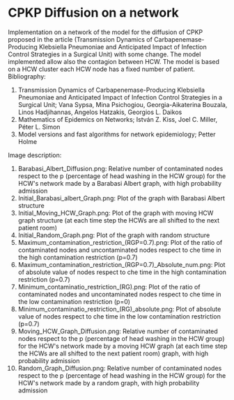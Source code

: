# CPKP Diffusion on a network
Implementation on a network of the model for the diffusion of CPKP proposed in the article (Transmission Dynamics of Carbapenemase-Producing
Klebsiella Pneumoniae and Anticipated Impact of Infection Control Strategies in a Surgical Unit) with some change.
The model implemented allow also the contagion between HCW. The model is based on a HCW cluster each HCW node has a fixed number of patient.\
Bibliography:
1. Transmission Dynamics of Carbapenemase-Producing Klebsiella Pneumoniae and Anticipated Impact of Infection Control Strategies in a Surgical Unit; Vana Sypsa, Mina Psichogiou, Georgia-Aikaterina Bouzala, Linos Hadjihannas, Angelos Hatzakis, Georgios L. Daikos
2. Mathematics of Epidemics on Networks; István Z. Kiss, Joel C. Miller, Péter L. Simon
3. Model versions and fast algorithms for network epidemiology; Petter Holme


Image description:
1. Barabasi_Albert_Diffusion.png: Relative number of contaminated nodes respect to the p (percentage of head washing in the HCW group) for the HCW's network made by a Barabasi Albert graph, with high probability admission
2. Initial_Barabasi_albert_Graph.png: Plot of the graph with Barabasi Albert structure
3. Initial_Moving_HCW_Graph.png: Plot of the graph with moving HCW graph structure (at each time step the HCWs are all shifted to the next patient room)
4. Initial_Random_Graph.png: Plot of the graph with random structure
5. Maximum_contamination_restriction_(RGP=0.7).png: Plot of the ratio of contaminated nodes and uncontaminated nodes respect to che time in the high contamination restriction (p=0.7)
6. Maximum_contamination_restriction_(RGP=0.7)_Absolute_num.png: Plot of absolute value of nodes respect to che time in the high contamination restriction (p=0.7)
7. Minimum_contaminatio_restriction_(RG).png: Plot of the ratio of contaminated nodes and uncontaminated nodes respect to che time in the low contamination restriction (p=0)
8. Minimum_contaminatio_restriction_(RG)_absolute.png: Plot of absolute value of nodes respect to che time in the low contamination restriction (p=0.7)
9. Moving_HCW_Graph_Diffusion.png: Relative number of contaminated nodes respect to the p (percentage of head washing in the HCW group) for the HCW's network made by a moving HCW graph (at each time step the HCWs are all shifted to the next patient room) graph, with high probability admission
10. Random_Graph_Diffusion.png: Relative number of contaminated nodes respect to the p (percentage of head washing in the HCW group) for the HCW's network made by a random graph, with high probability admission

